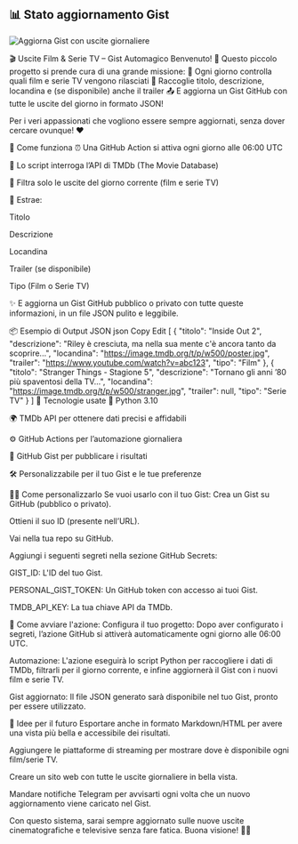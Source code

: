 ## 📊 Stato aggiornamento Gist

![Aggiorna Gist con uscite giornaliere](https://github.com/tonyco972/xbox-game-deals/actions/workflows/update-gist.yml/badge.svg)


🎬 Uscite Film & Serie TV – Gist Automagico
Benvenuto! 👋
Questo piccolo progetto si prende cura di una grande missione:
📆 Ogni giorno controlla quali film e serie TV vengono rilasciati
🍿 Raccoglie titolo, descrizione, locandina e (se disponibile) anche il trailer
📤 E aggiorna un Gist GitHub con tutte le uscite del giorno in formato JSON!

Per i veri appassionati che vogliono essere sempre aggiornati, senza dover cercare ovunque! ❤️

🚀 Come funziona
⏰ Una GitHub Action si attiva ogni giorno alle 06:00 UTC

🤖 Lo script interroga l’API di TMDb (The Movie Database)

🧠 Filtra solo le uscite del giorno corrente (film e serie TV)

📎 Estrae:

Titolo

Descrizione

Locandina

Trailer (se disponibile)

Tipo (Film o Serie TV)

✨ E aggiorna un Gist GitHub pubblico o privato con tutte queste informazioni, in un file JSON pulito e leggibile.

📦 Esempio di Output JSON
json
Copy
Edit
[
  {
    "titolo": "Inside Out 2",
    "descrizione": "Riley è cresciuta, ma nella sua mente c'è ancora tanto da scoprire...",
    "locandina": "https://image.tmdb.org/t/p/w500/poster.jpg",
    "trailer": "https://www.youtube.com/watch?v=abc123",
    "tipo": "Film"
  },
  {
    "titolo": "Stranger Things - Stagione 5",
    "descrizione": "Tornano gli anni ’80 più spaventosi della TV...",
    "locandina": "https://image.tmdb.org/t/p/w500/stranger.jpg",
    "trailer": null,
    "tipo": "Serie TV"
  }
]
🧪 Tecnologie usate
🐍 Python 3.10

🌍 TMDb API per ottenere dati precisi e affidabili

⚙️ GitHub Actions per l’automazione giornaliera

💾 GitHub Gist per pubblicare i risultati

🛠️ Personalizzabile per il tuo Gist e le tue preferenze

🧑‍💻 Come personalizzarlo
Se vuoi usarlo con il tuo Gist:
Crea un Gist su GitHub (pubblico o privato).

Ottieni il suo ID (presente nell’URL).

Vai nella tua repo su GitHub.

Aggiungi i seguenti segreti nella sezione GitHub Secrets:

GIST_ID: L'ID del tuo Gist.

PERSONAL_GIST_TOKEN: Un GitHub token con accesso ai tuoi Gist.

TMDB_API_KEY: La tua chiave API da TMDb.

🚀 Come avviare l'azione:
Configura il tuo progetto:
Dopo aver configurato i segreti, l’azione GitHub si attiverà automaticamente ogni giorno alle 06:00 UTC.

Automazione:
L'azione eseguirà lo script Python per raccogliere i dati di TMDb, filtrarli per il giorno corrente, e infine aggiornerà il Gist con i nuovi film e serie TV.

Gist aggiornato:
Il file JSON generato sarà disponibile nel tuo Gist, pronto per essere utilizzato.

📱 Idee per il futuro
Esportare anche in formato Markdown/HTML per avere una vista più bella e accessibile dei risultati.

Aggiungere le piattaforme di streaming per mostrare dove è disponibile ogni film/serie TV.

Creare un sito web con tutte le uscite giornaliere in bella vista.

Mandare notifiche Telegram per avvisarti ogni volta che un nuovo aggiornamento viene caricato nel Gist.

Con questo sistema, sarai sempre aggiornato sulle nuove uscite cinematografiche e televisive senza fare fatica. Buona visione! 🎥🍿
